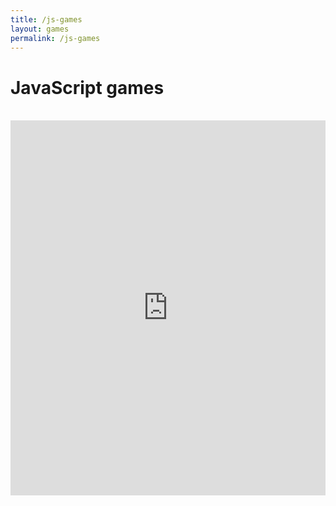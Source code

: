 ```yaml
---
title: /js-games
layout: games
permalink: /js-games
---
```


# JavaScript games
<br>
<iframe src="https://editor.p5js.org/Plotkine/present/wt0UfN_ce" width="100%" height="600px" frameBorder="0" title="snake"></iframe>
